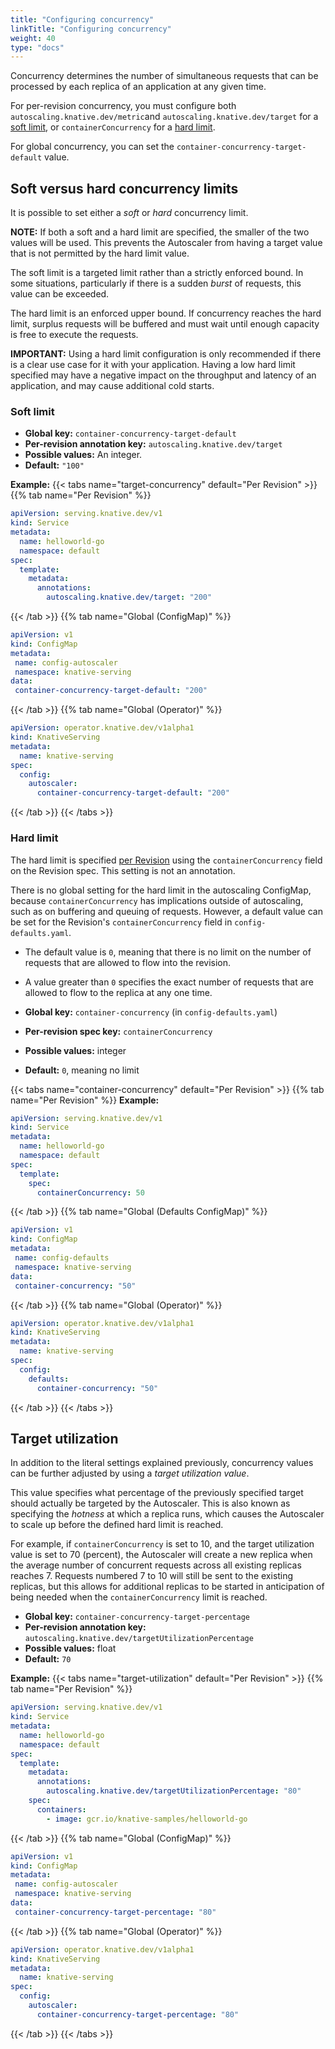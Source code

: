 ```yaml
---
title: "Configuring concurrency"
linkTitle: "Configuring concurrency"
weight: 40
type: "docs"
---
```


Concurrency determines the number of simultaneous requests that can be processed by each replica of an application at any given time.
<!-- this is where including files would be useful. We could create a concurrency global config module and insert it here, in the docs for metrics, and in the docs for targets. Showing the correct information each time instead of having it in one place with the per revision config jumbled in with it makes it easier to understand IMHO, and would mean users don't need to visit different pages or hunt for the same information for similar user stories @abrennan89.-->
For per-revision concurrency, you must configure both `autoscaling.knative.dev/metric`and `autoscaling.knative.dev/target` for a [soft limit](#soft-limit), or `containerConcurrency` for a [hard limit](#hard-limit).

For global concurrency, you can set the `container-concurrency-target-default` value.

## Soft versus hard concurrency limits

It is possible to set either a _soft_ or _hard_ concurrency limit.

**NOTE:** If both a soft and a hard limit are specified, the smaller of the two values will be used. This prevents the Autoscaler from having a target value that is not permitted by the hard limit value.

The soft limit is a targeted limit rather than a strictly enforced bound. In some situations, particularly if there is a sudden _burst_ of requests, this value can be exceeded.

The hard limit is an enforced upper bound.
If concurrency reaches the hard limit, surplus requests will be buffered and must wait until enough capacity is free to execute the requests.

**IMPORTANT:** Using a hard limit configuration is only recommended if there is a clear use case for it with your application. Having a low hard limit specified may have a negative impact on the throughput and latency of an application, and may cause additional cold starts.

### Soft limit

* **Global key:** `container-concurrency-target-default`
* **Per-revision annotation key:** `autoscaling.knative.dev/target`
* **Possible values:** An integer.
* **Default:** `"100"`

**Example:**
{{< tabs name="target-concurrency" default="Per Revision" >}}
{{% tab name="Per Revision" %}}
```yaml
apiVersion: serving.knative.dev/v1
kind: Service
metadata:
  name: helloworld-go
  namespace: default
spec:
  template:
    metadata:
      annotations:
        autoscaling.knative.dev/target: "200"
```
{{< /tab >}}
{{% tab name="Global (ConfigMap)" %}}
```yaml
apiVersion: v1
kind: ConfigMap
metadata:
 name: config-autoscaler
 namespace: knative-serving
data:
 container-concurrency-target-default: "200"
```
{{< /tab >}}
{{% tab name="Global (Operator)" %}}
```yaml
apiVersion: operator.knative.dev/v1alpha1
kind: KnativeServing
metadata:
  name: knative-serving
spec:
  config:
    autoscaler:
      container-concurrency-target-default: "200"
```
{{< /tab >}}
{{< /tabs >}}

### Hard limit

The hard limit is specified [per Revision](./autoscaling-concepts.md) using the `containerConcurrency` field on the Revision spec. This setting is not an annotation.

There is no global setting for the hard limit in the autoscaling ConfigMap, because `containerConcurrency` has implications outside of autoscaling, such as on buffering and queuing of requests. However, a default value can be set for the Revision's `containerConcurrency` field in `config-defaults.yaml`.

* The default value is `0`, meaning that there is no limit on the number of requests that are allowed to flow into the revision.
* A value greater than `0` specifies the exact number of requests that are allowed to flow to the replica at any one time.

* **Global key:** `container-concurrency` (in `config-defaults.yaml`)
* **Per-revision spec key:** `containerConcurrency`
* **Possible values:** integer
* **Default:** `0`, meaning no limit

{{< tabs name="container-concurrency" default="Per Revision" >}}
{{% tab name="Per Revision" %}}
**Example:**
```yaml
apiVersion: serving.knative.dev/v1
kind: Service
metadata:
  name: helloworld-go
  namespace: default
spec:
  template:
    spec:
      containerConcurrency: 50
```
{{< /tab >}}
{{% tab name="Global (Defaults ConfigMap)" %}}
```yaml
apiVersion: v1
kind: ConfigMap
metadata:
 name: config-defaults
 namespace: knative-serving
data:
 container-concurrency: "50"
```
{{< /tab >}}
{{% tab name="Global (Operator)" %}}
```yaml
apiVersion: operator.knative.dev/v1alpha1
kind: KnativeServing
metadata:
  name: knative-serving
spec:
  config:
    defaults:
      container-concurrency: "50"
```
{{< /tab >}}
{{< /tabs >}}

## Target utilization

In addition to the literal settings explained previously, concurrency values can be further adjusted by using a _target utilization value_.

This value specifies what percentage of the previously specified target should actually be targeted by the Autoscaler.
This is also known as specifying the _hotness_ at which a replica runs, which causes the Autoscaler to scale up before the defined hard limit is reached.

For example, if `containerConcurrency` is set to 10, and the target utilization value is set to 70 (percent), the Autoscaler will create a new replica when the average number of concurrent requests across all existing replicas reaches 7.
Requests numbered 7 to 10 will still be sent to the existing replicas, but this allows for additional replicas to be started in anticipation of being needed when the `containerConcurrency` limit is reached.

* **Global key:** `container-concurrency-target-percentage`
* **Per-revision annotation key:** `autoscaling.knative.dev/targetUtilizationPercentage`
* **Possible values:** float
* **Default:** `70`

**Example:**
{{< tabs name="target-utilization" default="Per Revision" >}}
{{% tab name="Per Revision" %}}
```yaml
apiVersion: serving.knative.dev/v1
kind: Service
metadata:
  name: helloworld-go
  namespace: default
spec:
  template:
    metadata:
      annotations:
        autoscaling.knative.dev/targetUtilizationPercentage: "80"
    spec:
      containers:
        - image: gcr.io/knative-samples/helloworld-go
```
{{< /tab >}}
{{% tab name="Global (ConfigMap)" %}}
```yaml
apiVersion: v1
kind: ConfigMap
metadata:
 name: config-autoscaler
 namespace: knative-serving
data:
 container-concurrency-target-percentage: "80"
```
{{< /tab >}}
{{% tab name="Global (Operator)" %}}
```yaml
apiVersion: operator.knative.dev/v1alpha1
kind: KnativeServing
metadata:
  name: knative-serving
spec:
  config:
    autoscaler:
      container-concurrency-target-percentage: "80"
```
{{< /tab >}}
{{< /tabs >}}
